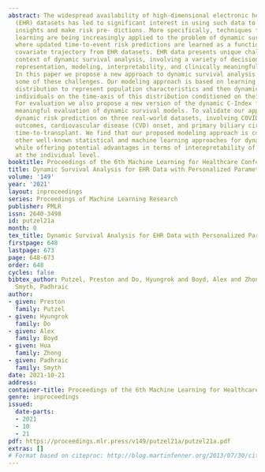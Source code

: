```yaml
---
abstract: The widespread availability of high-dimensional electronic healthcare record
  (EHR) datasets has led to significant interest in using such data to derive clinical
  insights and make risk pre- dictions. More specifically, techniques from machine
  learning are being increasingly applied to the problem of dynamic survival analysis,
  where updated time-to-event risk predictions are learned as a function of the full
  covariate trajectory from EHR datasets. EHR data presents unique challenges in the
  context of dynamic survival analysis, involving a variety of decisions about data
  representation, modeling, interpretability, and clinically meaningful evaluation.
  In this paper we propose a new approach to dynamic survival analysis which addresses
  some of these challenges. Our modeling approach is based on learning a global parametric
  distribution to represent population characteristics and then dynamically locating
  individuals on the time-axis of this distribution conditioned on their histories.
  For evaluation we also propose a new version of the dynamic C-Index for clinically
  meaningful evaluation of dynamic survival models. To validate our approach we conduct
  dynamic risk prediction on three real-world datasets, involving COVID-19 severe
  outcomes, cardiovascular disease (CVD) onset, and primary biliary cirrhosis (PBC)
  time-to-transplant. We find that our proposed modeling approach is competitive with
  other well-known statistical and machine learning approaches for dynamic risk prediction,
  while offering potential advantages in terms of interepretability of predictions
  at the individual level.
booktitle: Proceedings of the 6th Machine Learning for Healthcare Conference
title: Dynamic Survival Analysis for EHR Data with Personalized Parametric Distributions
volume: '149'
year: '2021'
layout: inproceedings
series: Proceedings of Machine Learning Research
publisher: PMLR
issn: 2640-3498
id: putzel21a
month: 0
tex_title: Dynamic Survival Analysis for EHR Data with Personalized Parametric Distributions
firstpage: 648
lastpage: 673
page: 648-673
order: 648
cycles: false
bibtex_author: Putzel, Preston and Do, Hyungrok and Boyd, Alex and Zhong, Hua and
  Smyth, Padhraic
author:
- given: Preston
  family: Putzel
- given: Hyungrok
  family: Do
- given: Alex
  family: Boyd
- given: Hua
  family: Zhong
- given: Padhraic
  family: Smyth
date: 2021-10-21
address:
container-title: Proceedings of the 6th Machine Learning for Healthcare Conference
genre: inproceedings
issued:
  date-parts:
  - 2021
  - 10
  - 21
pdf: https://proceedings.mlr.press/v149/putzel21a/putzel21a.pdf
extras: []
# Format based on citeproc: http://blog.martinfenner.org/2013/07/30/citeproc-yaml-for-bibliographies/
---
```

